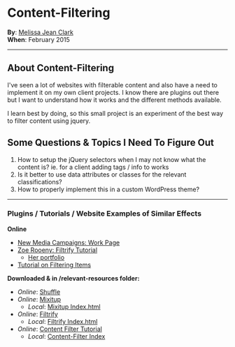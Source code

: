 # Content-Filtering

**By**: [Melissa Jean Clark](http://melissajclark.ca)  
**When**: February 2015

-----

## About Content-Filtering

I've seen a lot of websites with filterable content and also have a need to implement it on my own client projects. I know there are plugins out there but I want to understand how it works and the different methods available.

I learn best by doing, so this small project is an experiment of the best way to filter content using jquery. 

## Some Questions & Topics I Need To Figure Out

1. How to setup the jQuery selectors when I may not know what the content is? ie. for a client adding tags / info to works
2. Is it better to use data attributes or classes for the relevant classifications?
3. How to properly implement this in a custom WordPress theme?

------

### Plugins / Tutorials / Website Examples of Similar Effects

**Online**

- [New Media Campaigns: Work Page](http://www.newmediacampaigns.com/work#all)
- [Zoe Rooeny: Filtrify Tutorial](http://zoerooney.com/blog/tutorials/wordpress-filtrify-a-tag-filtered-portfolio-or-gallery/)
    + [Her portfolio](http://zoerooney.com/portfolio/)
- [Tutorial on Filtering Items](http://www.designchemical.com/blog/index.php/jquery/create-an-automatic-content-filter-using-jquery-css-classes/)

**Downloaded & in /relevant-resources folder:**

- _Online_: [Shuffle](http://vestride.github.io/Shuffle/)
- _Online_: [Mixitup](https://mixitup.kunkalabs.com/)
    + _Local_: [Mixitup Index.html](/Users/Melissa/Dropbox/Projects/2-my-work-projects/content-filtering/relevant-resources/mixitup/index.html)
- _Online_: [Filtrify](http://luis-almeida.github.io/filtrify/)
    + _Local_: [Filtrify Index.html](/Users/Melissa/Dropbox/Projects/2-my-work-projects/content-filtering/relevant-resources/filtrify/index.html)
- _Online_: [Content Filter Tutorial](http://codyhouse.co/gem/content-filter/)
    + _Local_: [Content-Filter Index](/Users/Melissa/Dropbox/Projects/2-my-work-projects/content-filtering/relevant-resources/content-filter/index.html)
